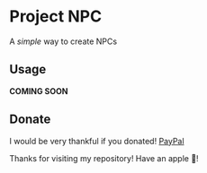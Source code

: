 # Project NPC

A *simple* way to create NPCs

## Usage

**COMING SOON**

## Donate

I would be very thankful if you donated! [PayPal](mailto:theshaco99@gmail.com)

Thanks for visiting my repository! Have an apple 🍎! 